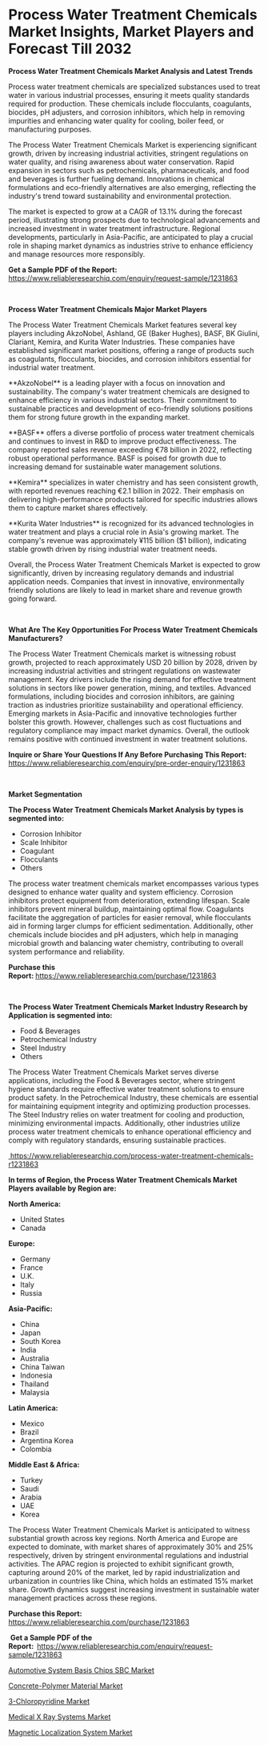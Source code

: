 <p><h1>Process Water Treatment Chemicals Market Insights, Market Players and Forecast Till 2032</h1></p><p><strong>Process Water Treatment Chemicals Market Analysis and Latest Trends</strong></p>
<p><p>Process water treatment chemicals are specialized substances used to treat water in various industrial processes, ensuring it meets quality standards required for production. These chemicals include flocculants, coagulants, biocides, pH adjusters, and corrosion inhibitors, which help in removing impurities and enhancing water quality for cooling, boiler feed, or manufacturing purposes.</p><p>The Process Water Treatment Chemicals Market is experiencing significant growth, driven by increasing industrial activities, stringent regulations on water quality, and rising awareness about water conservation. Rapid expansion in sectors such as petrochemicals, pharmaceuticals, and food and beverages is further fueling demand. Innovations in chemical formulations and eco-friendly alternatives are also emerging, reflecting the industry's trend toward sustainability and environmental protection.</p><p>The market is expected to grow at a CAGR of 13.1% during the forecast period, illustrating strong prospects due to technological advancements and increased investment in water treatment infrastructure. Regional developments, particularly in Asia-Pacific, are anticipated to play a crucial role in shaping market dynamics as industries strive to enhance efficiency and manage resources more responsibly.</p></p>
<p><strong>Get a Sample PDF of the Report:&nbsp;</strong> <a href="https://www.reliableresearchiq.com/enquiry/request-sample/1231863?utm_campaign=1876&utm_medium=2&utm_source=Github&utm_content=ia&utm_term=02022025&utm_id=process-water-treatment-chemicals">https://www.reliableresearchiq.com/enquiry/request-sample/1231863</a></p>
<p>&nbsp;</p>
<p><strong>Process Water Treatment Chemicals Major Market Players</strong></p>
<p><p>The Process Water Treatment Chemicals Market features several key players including AkzoNobel, Ashland, GE (Baker Hughes), BASF, BK Giulini, Clariant, Kemira, and Kurita Water Industries. These companies have established significant market positions, offering a range of products such as coagulants, flocculants, biocides, and corrosion inhibitors essential for industrial water treatment.</p><p>**AkzoNobel** is a leading player with a focus on innovation and sustainability. The company's water treatment chemicals are designed to enhance efficiency in various industrial sectors. Their commitment to sustainable practices and development of eco-friendly solutions positions them for strong future growth in the expanding market.</p><p>**BASF** offers a diverse portfolio of process water treatment chemicals and continues to invest in R&D to improve product effectiveness. The company reported sales revenue exceeding €78 billion in 2022, reflecting robust operational performance. BASF is poised for growth due to increasing demand for sustainable water management solutions.</p><p>**Kemira** specializes in water chemistry and has seen consistent growth, with reported revenues reaching €2.1 billion in 2022. Their emphasis on delivering high-performance products tailored for specific industries allows them to capture market shares effectively.</p><p>**Kurita Water Industries** is recognized for its advanced technologies in water treatment and plays a crucial role in Asia's growing market. The company's revenue was approximately ¥115 billion ($1 billion), indicating stable growth driven by rising industrial water treatment needs.</p><p>Overall, the Process Water Treatment Chemicals Market is expected to grow significantly, driven by increasing regulatory demands and industrial application needs. Companies that invest in innovative, environmentally friendly solutions are likely to lead in market share and revenue growth going forward.</p></p>
<p>&nbsp;</p>
<p><strong>What Are The Key Opportunities For Process Water Treatment Chemicals Manufacturers?</strong></p>
<p><p>The Process Water Treatment Chemicals market is witnessing robust growth, projected to reach approximately USD 20 billion by 2028, driven by increasing industrial activities and stringent regulations on wastewater management. Key drivers include the rising demand for effective treatment solutions in sectors like power generation, mining, and textiles. Advanced formulations, including biocides and corrosion inhibitors, are gaining traction as industries prioritize sustainability and operational efficiency. Emerging markets in Asia-Pacific and innovative technologies further bolster this growth. However, challenges such as cost fluctuations and regulatory compliance may impact market dynamics. Overall, the outlook remains positive with continued investment in water treatment solutions.</p></p>
<p><strong>Inquire or Share Your Questions If Any Before Purchasing This Report:</strong> <a href="https://www.reliableresearchiq.com/enquiry/pre-order-enquiry/1231863?utm_campaign=1876&utm_medium=2&utm_source=Github&utm_content=ia&utm_term=02022025&utm_id=process-water-treatment-chemicals">https://www.reliableresearchiq.com/enquiry/pre-order-enquiry/1231863</a></p>
<p>&nbsp;</p>
<p><strong>Market Segmentation</strong></p>
<p><strong>The Process Water Treatment Chemicals Market Analysis by types is segmented into:</strong></p>
<p><ul><li>Corrosion Inhibitor</li><li>Scale Inhibitor</li><li>Coagulant</li><li>Flocculants</li><li>Others</li></ul></p>
<p><p>The process water treatment chemicals market encompasses various types designed to enhance water quality and system efficiency. Corrosion inhibitors protect equipment from deterioration, extending lifespan. Scale inhibitors prevent mineral buildup, maintaining optimal flow. Coagulants facilitate the aggregation of particles for easier removal, while flocculants aid in forming larger clumps for efficient sedimentation. Additionally, other chemicals include biocides and pH adjusters, which help in managing microbial growth and balancing water chemistry, contributing to overall system performance and reliability.</p></p>
<p><strong>Purchase this Report:&nbsp;</strong><a href="https://www.reliableresearchiq.com/purchase/1231863?utm_campaign=1876&utm_medium=2&utm_source=Github&utm_content=ia&utm_term=02022025&utm_id=process-water-treatment-chemicals">https://www.reliableresearchiq.com/purchase/1231863</a></p>
<p>&nbsp;</p>
<p><strong>The Process Water Treatment Chemicals Market Industry Research by Application is segmented into:</strong></p>
<p><ul><li>Food & Beverages</li><li>Petrochemical Industry</li><li>Steel Industry</li><li>Others</li></ul></p>
<p><p>The Process Water Treatment Chemicals Market serves diverse applications, including the Food & Beverages sector, where stringent hygiene standards require effective water treatment solutions to ensure product safety. In the Petrochemical Industry, these chemicals are essential for maintaining equipment integrity and optimizing production processes. The Steel Industry relies on water treatment for cooling and production, minimizing environmental impacts. Additionally, other industries utilize process water treatment chemicals to enhance operational efficiency and comply with regulatory standards, ensuring sustainable practices.</p></p>
<p><a href="https://www.reliableresearchiq.com/process-water-treatment-chemicals-r1231863?utm_campaign=1876&utm_medium=2&utm_source=Github&utm_content=ia&utm_term=02022025&utm_id=process-water-treatment-chemicals">&nbsp;https://www.reliableresearchiq.com/process-water-treatment-chemicals-r1231863</a></p>
<p><strong>In terms of Region, the Process Water Treatment Chemicals Market Players available by Region are:</strong></p>
<p>
    <p> <strong> North America: </strong>
        <ul>
            <li>United States</li>
            <li>Canada</li>
        </ul>
        </p> 
    <p> <strong> Europe: </strong>
        <ul>
            <li>Germany</li>
            <li>France</li>
            <li>U.K.</li>
            <li>Italy</li>
            <li>Russia</li>
        </ul>
        </p> 
    <p> <strong> Asia-Pacific: </strong>
        <ul>
            <li>China</li>
            <li>Japan</li>
            <li>South Korea</li>
            <li>India</li>
            <li>Australia</li>
            <li>China Taiwan</li>
            <li>Indonesia</li>
            <li>Thailand</li>
            <li>Malaysia</li>
        </ul>
        </p> 
    <p> <strong> Latin America: </strong>
        <ul>
            <li>Mexico</li>
            <li>Brazil</li>
            <li>Argentina Korea</li>
            <li>Colombia</li>
        </ul>
        </p> 
    <p> <strong> Middle East & Africa: </strong>
        <ul>
            <li>Turkey</li>
            <li>Saudi</li>
            <li>Arabia</li>
            <li>UAE</li>
            <li>Korea</li>
        </ul>
    </p>
    </p>
<p><p>The Process Water Treatment Chemicals Market is anticipated to witness substantial growth across key regions. North America and Europe are expected to dominate, with market shares of approximately 30% and 25% respectively, driven by stringent environmental regulations and industrial activities. The APAC region is projected to exhibit significant growth, capturing around 20% of the market, led by rapid industrialization and urbanization in countries like China, which holds an estimated 15% market share. Growth dynamics suggest increasing investment in sustainable water management practices across these regions.</p></p>
<p><strong>Purchase this Report: </strong><a href="https://www.reliableresearchiq.com/purchase/1231863?utm_campaign=1876&utm_medium=2&utm_source=Github&utm_content=ia&utm_term=02022025&utm_id=process-water-treatment-chemicals">https://www.reliableresearchiq.com/purchase/1231863</a></p>
<p>&nbsp;<strong>Get a Sample PDF of the Report:&nbsp;&nbsp;</strong><a href="https://www.reliableresearchiq.com/enquiry/request-sample/1231863?utm_campaign=1876&utm_medium=2&utm_source=Github&utm_content=ia&utm_term=02022025&utm_id=process-water-treatment-chemicals">https://www.reliableresearchiq.com/enquiry/request-sample/1231863</a></p>
<p><strong></strong></p>
<p><p><a href="https://www.linkedin.com/pulse/automotive-system-basis-chips-sbc-market-outlook-growth-trends-zdq7f?utm_campaign=1876&utm_medium=2&utm_source=Github&utm_content=ia&utm_term=02022025&utm_id=process-water-treatment-chemicals">Automotive System Basis Chips SBC Market</a></p><p><a href="https://github.com/birbamanan03/Market-Research-Report-List-1/blob/main/concrete-polymer-material-market.md?utm_campaign=1876&utm_medium=2&utm_source=Github&utm_content=ia&utm_term=02022025&utm_id=process-water-treatment-chemicals">Concrete-Polymer Material Market</a></p><p><a href="https://github.com/djibenesha/Market-Research-Report-List-1/blob/main/3-chloropyridine-market.md?utm_campaign=1876&utm_medium=2&utm_source=Github&utm_content=ia&utm_term=02022025&utm_id=process-water-treatment-chemicals">3-Chloropyridine Market</a></p><p><a href="https://www.linkedin.com/pulse/medical-x-ray-systems-market-size-share-analysis-for2025--tmhpf?utm_campaign=1876&utm_medium=2&utm_source=Github&utm_content=ia&utm_term=02022025&utm_id=process-water-treatment-chemicals">Medical X Ray Systems Market</a></p><p><a href="https://www.linkedin.com/pulse/global-overview-magnetic-localization-system-market-revenue-kself?utm_campaign=1876&utm_medium=2&utm_source=Github&utm_content=ia&utm_term=02022025&utm_id=process-water-treatment-chemicals">Magnetic Localization System Market</a></p></p>